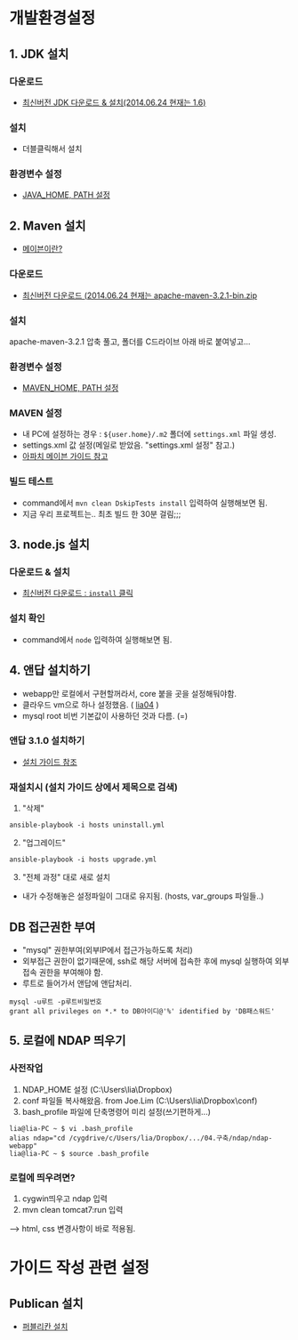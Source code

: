 # 개발환경설정

## 1. JDK 설치

### 다운로드
* [최신버전 JDK 다운로드 & 설치(2014.06.24 현재는 1.6)](http://www.oracle.com/technetwork/java/javasebusiness/downloads/java-archive-downloads-javase6-419409.html#jdk-6u45-oth-JPR)

### 설치
* 더블클릭해서 설치

### 환경변수 설정

* [JAVA_HOME, PATH 설정](http://h5bak.tistory.com/91)

## 2. Maven 설치

* [메이븐이란?](http://scolor.tistory.com/19)

### 다운로드
* [최신버전 다운로드 (2014.06.24 현재는 apache-maven-3.2.1-bin.zip](http://apache.tt.co.kr/maven/maven-3/3.2.1/binaries/apache-maven-3.2.1-bin.zip)

### 설치
apache-maven-3.2.1 압축 풀고, 폴더를 C드라이브 아래 바로 붙여넣고...

### 환경변수 설정             

* [MAVEN_HOME, PATH 설정](http://kyungseo.pe.kr/archives/513)

### MAVEN 설정

* 내 PC에 설정하는 경우 : `${user.home}/.m2` 폴더에 `settings.xml` 파일 생성.
* settings.xml 값 설정(메일로 받았음. "settings.xml 설정" 참고.)
* [아파치 메이븐 가이드 참고](http://maven.apache.org/settings.html)

### 빌드 테스트

* command에서 `mvn clean DskipTests install` 입력하여 실행해보면 됨.
* 지금 우리 프로젝트는.. 최초 빌드 한 30분 걸림;;; 

## 3. node.js 설치

### 다운로드 & 설치
* [최신버전 다운로드 : `install` 클릭 ](http://www.nodejs.org/)

### 설치 확인
* command에서 `node` 입력하여 실행해보면 됨.

## 4. 앤답 설치하기
* webapp만 로컬에서 구현할꺼라서, core 붙을 곳을 설정해둬야함. 
* 클라우드 vm으로 하나 설정했음.  ( [lia04](http://wiki.nexrcorp.com/display/BD/Ucloud+VM+list) )
* mysql root 비번 기본값이 사용하던 것과 다름. (=)

### 앤답 3.1.0 설치하기                
* [설치 가이드 참조](https://github.com/nexr/ndap-playbooks/tree/ndap-3.1)

### 재설치시 (설치 가이드 상에서 제목으로 검색)
1. "삭제"
```
ansible-playbook -i hosts uninstall.yml
```
2. "업그레이드"
```
ansible-playbook -i hosts upgrade.yml
```
3. "전체 과정" 대로 새로 설치
* 내가 수정해놓은 설정파일이 그대로 유지됨. (hosts, var_groups 파일들..)

## DB 접근권한 부여
* "mysql" 권한부여(외부IP에서 접근가능하도록 처리)
* 외부접근 권한이 없기때문에, ssh로 해당 서버에 접속한 후에 mysql 실행하여 외부접속 권한을 부여해야 함.
* 루트로 들어가서 앤답에 앤답처리.
```
mysql -u루트 -p루트비밀번호
grant all privileges on *.* to DB아이디@'%' identified by 'DB패스워드'
```


## 5. 로컬에 NDAP 띄우기
### 사전작업
1. NDAP_HOME 설정 (C:\Users\lia\Dropbox) 
2. conf 파일들 복사해왔음. from Joe.Lim (C:\Users\lia\Dropbox\conf)
3. bash_profile 파일에 단축명령어 미리 설정(쓰기편하게...)
```
lia@lia-PC ~ $ vi .bash_profile
alias ndap="cd /cygdrive/c/Users/lia/Dropbox/.../04.구축/ndap/ndap-webapp"
lia@lia-PC ~ $ source .bash_profile
```

### 로컬에 띄우려면?
1. cygwin띄우고 ndap 입력
2. mvn clean tomcat7:run 입력
 
 
-->  html, css 변경사항이 바로 적용됨. 
 
 

# 가이드 작성 관련 설정

## Publican 설치
  
* [퍼블리칸 설치](https://fedorahosted.org/publican/)